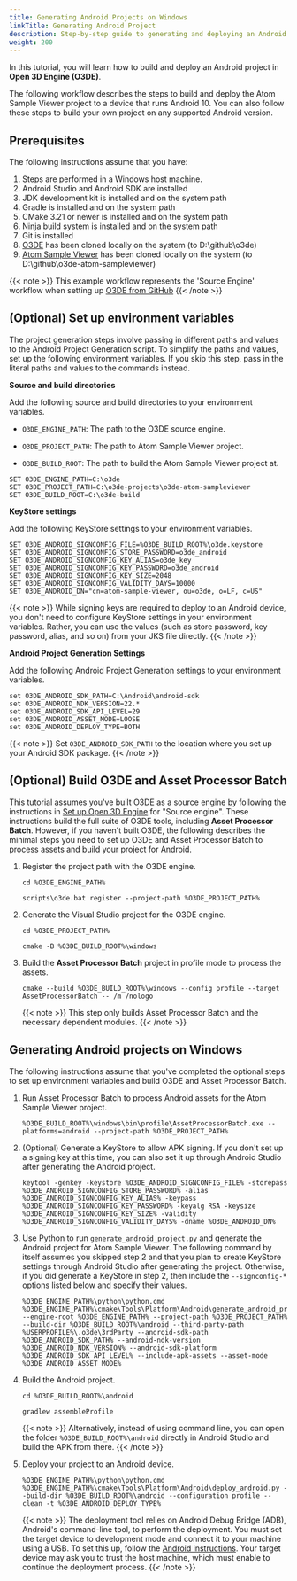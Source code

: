 ```yaml
---
title: Generating Android Projects on Windows
linkTitle: Generating Android Project
description: Step-by-step guide to generating and deploying an Android project for Open 3D Engine (O3DE).
weight: 200
---
```



In this tutorial, you will learn how to build and deploy an Android project in **Open 3D Engine (O3DE)**.

The following workflow describes the steps to build and deploy the Atom Sample Viewer project to a device that runs Android 10. You can also follow these steps to build your own project on any supported Android version. 

## Prerequisites

The following instructions assume that you have:

1.  Steps are performed in a Windows host machine.
2.  Android Studio and Android SDK are installed
3.  JDK development kit is installed and on the system path
4.  Gradle is installed and on the system path
5.  CMake 3.21 or newer is installed and on the system path
6.  Ninja build system is installed and on the system path
7.  Git is installed
8.  [O3DE](https://github.com/o3de/o3de.git) has been cloned locally on the system (to D:\\github\\o3de)
9.  [Atom Sample Viewer](https://github.com/o3de/o3de-atom-sampleviewer.git) has been cloned locally on the system (to D:\\github\\o3de-atom-sampleviewer)

{{< note >}}
This example workflow represents the 'Source Engine' workflow when setting up [O3DE from GitHub](docs/welcome-guide/setup/setup-from-github)
{{< /note >}}


## (Optional) Set up environment variables

The project generation steps involve passing in different paths and values to the Android Project Generation script. To simplify the paths and values, set up the following environment variables. If you skip this step, pass in the literal paths and values to the commands instead. 

**Source and build directories**

Add the following source and build directories to your environment variables.

- `O3DE_ENGINE_PATH`: The path to the O3DE source engine.

- `O3DE_PROJECT_PATH`: The path to Atom Sample Viewer project.  

- `O3DE_BUILD_ROOT`: The path to build the Atom Sample Viewer project at.
  
```
SET O3DE_ENGINE_PATH=C:\o3de
SET O3DE_PROJECT_PATH=C:\o3de-projects\o3de-atom-sampleviewer
SET O3DE_BUILD_ROOT=C:\o3de-build
```

**KeyStore settings**

Add the following KeyStore settings to your environment variables.

```
SET O3DE_ANDROID_SIGNCONFIG_FILE=%O3DE_BUILD_ROOT%\o3de.keystore
SET O3DE_ANDROID_SIGNCONFIG_STORE_PASSWORD=o3de_android
SET O3DE_ANDROID_SIGNCONFIG_KEY_ALIAS=o3de_key
SET O3DE_ANDROID_SIGNCONFIG_KEY_PASSWORD=o3de_android
SET O3DE_ANDROID_SIGNCONFIG_KEY_SIZE=2048
SET O3DE_ANDROID_SIGNCONFIG_VALIDITY_DAYS=10000
SET O3DE_ANDROID_DN="cn=atom-sample-viewer, ou=o3de, o=LF, c=US"
```

{{< note >}}
While signing keys are required to deploy to an Android device, you don't need to configure KeyStore settings in your environment variables. Rather, you can use the values (such as store password, key password, alias, and so on) from your JKS file directly.
{{< /note >}}


**Android Project Generation Settings**

Add the following Android Project Generation settings to your environment variables.

```
set O3DE_ANDROID_SDK_PATH=C:\Android\android-sdk
set O3DE_ANDROID_NDK_VERSION=22.*
set O3DE_ANDROID_SDK_API_LEVEL=29
set O3DE_ANDROID_ASSET_MODE=LOOSE
set O3DE_ANDROID_DEPLOY_TYPE=BOTH
```

{{< note >}}
Set `O3DE_ANDROID_SDK_PATH` to the location where you set up your Android SDK package.
{{< /note >}}


## (Optional) Build O3DE and Asset Processor Batch

This tutorial assumes you've built O3DE as a source engine by following the instructions in [Set up Open 3D Engine](/docs/welcome-guide/setup/setup-from-github/) for "Source engine". These instructions build the full suite of O3DE tools, including **Asset Processor Batch**. However, if you haven't built O3DE, the following describes the minimal steps you need to set up O3DE and Asset Processor Batch to process assets and build your project for Android.

1. Register the project path with the O3DE engine.
   
    ```
    cd %O3DE_ENGINE_PATH%

    scripts\o3de.bat register --project-path %O3DE_PROJECT_PATH%

    ```

2. Generate the Visual Studio project for the O3DE engine.
   
    ```
    cd %O3DE_PROJECT_PATH%

    cmake -B %O3DE_BUILD_ROOT%\windows
    ```

3. Build the **Asset Processor Batch** project in profile mode to process the assets.
    ```
    cmake --build %O3DE_BUILD_ROOT%\windows --config profile --target AssetProcessorBatch -- /m /nologo
    ```
    {{< note >}}
This step only builds Asset Processor Batch and the necessary dependent modules.
    {{< /note >}}

## Generating Android projects on Windows  
The following instructions assume that you've completed the optional steps to set up environment variables and build O3DE and Asset Processor Batch.

1. Run Asset Processor Batch to process Android assets for the Atom Sample Viewer project.
   
    ```
    %O3DE_BUILD_ROOT%\windows\bin\profile\AssetProcessorBatch.exe --platforms=android --project-path %O3DE_PROJECT_PATH%
    ```

2. (Optional) Generate a KeyStore to allow APK signing. If you don't set up a signing key at this time, you can also set it up through Android Studio after generating the Android project.
   
    ```
    keytool -genkey -keystore %O3DE_ANDROID_SIGNCONFIG_FILE% -storepass %O3DE_ANDROID_SIGNCONFIG_STORE_PASSWORD% -alias %O3DE_ANDROID_SIGNCONFIG_KEY_ALIAS% -keypass %O3DE_ANDROID_SIGNCONFIG_KEY_PASSWORD% -keyalg RSA -keysize %O3DE_ANDROID_SIGNCONFIG_KEY_SIZE% -validity %O3DE_ANDROID_SIGNCONFIG_VALIDITY_DAYS% -dname %O3DE_ANDROID_DN%
    ```

3. Use Python to run `generate_android_project.py` and generate the Android project for Atom Sample Viewer. The following command by itself assumes you skipped step 2 and that you plan to create KeyStore settings through Android Studio after generating the project. Otherwise, if you did generate a KeyStore in step 2, then include the `--signconfig-*` options listed below and specify their values.
   
    ```
    %O3DE_ENGINE_PATH%\python\python.cmd %O3DE_ENGINE_PATH%\cmake\Tools\Platform\Android\generate_android_project.py --engine-root %O3DE_ENGINE_PATH% --project-path %O3DE_PROJECT_PATH% --build-dir %O3DE_BUILD_ROOT%\android --third-party-path %USERPROFILE%\.o3de\3rdParty --android-sdk-path %O3DE_ANDROID_SDK_PATH% --android-ndk-version %O3DE_ANDROID_NDK_VERSION% --android-sdk-platform %O3DE_ANDROID_SDK_API_LEVEL% --include-apk-assets --asset-mode %O3DE_ANDROID_ASSET_MODE%
    ```

4. Build the Android project.

    ```
    cd %O3DE_BUILD_ROOT%\android

    gradlew assembleProfile
    ```

    {{< note >}}
Alternatively, instead of using command line, you can open the folder `%O3DE_BUILD_ROOT%\android` directly in Android Studio and build the APK from there.
    {{< /note >}}


5. Deploy your project to an Android device.
   
    ```
    %O3DE_ENGINE_PATH%\python\python.cmd %O3DE_ENGINE_PATH%\cmake\Tools\Platform\Android\deploy_android.py --build-dir %O3DE_BUILD_ROOT%\android --configuration profile --clean -t %O3DE_ANDROID_DEPLOY_TYPE%
    ```
    {{< note >}}
The deployment tool relies on Android Debug Bridge (ADB), Android's command-line tool, to perform the deployment. You must set the target device to development mode and connect it to your machine using a USB. To set this up, follow the [Android instructions](https://developer.android.com/studio/debug/dev-options). Your target device may ask you to trust the host machine, which must enable to continue the deployment process.
    {{< /note >}}
